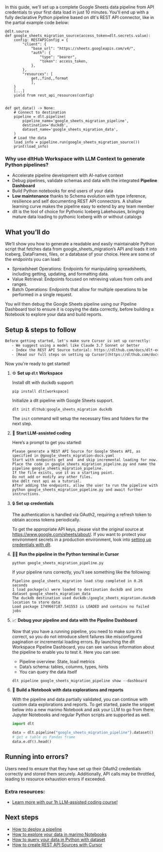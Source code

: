 In this guide, we'll set up a complete Google Sheets data pipeline from API credentials to your first data load in just 10 minutes. You'll end up with a fully declarative Python pipeline based on dlt's REST API connector, like in the partial example code below:

```python-outcome
@dlt.source
def google_sheets_migration_source(access_token=dlt.secrets.value):
    config: RESTAPIConfig = {
        "client": {
            "base_url": "https://sheets.googleapis.com/v4/",
            "auth": {
                "type": "bearer",
                "token": access_token,
            },
        },
        "resources": [
            get,,find,,format
            ],
    }
    [...]
    yield from rest_api_resources(config)


def get_data() -> None:
    # Connect to destination
    pipeline = dlt.pipeline(
        pipeline_name='google_sheets_migration_pipeline',
        destination='duckdb',
        dataset_name='google_sheets_migration_data', 
    )
    # Load the data
    load_info = pipeline.run(google_sheets_migration_source())
    print(load_info) 
```

### Why use dltHub Workspace with LLM Context to generate Python pipelines?

- Accelerate pipeline development with AI-native context
- Debug pipelines, validate schemas and data with the integrated **Pipeline Dashboard**
- Build Python notebooks for end users of your data
- **Low maintenance** thanks to Schema evolution with type inference, resilience and self documenting REST API connectors. A shallow learning curve makes the pipeline easy to extend by any team member
- dlt is the tool of choice for Pythonic Iceberg Lakehouses, bringing mature data loading to pythonic Iceberg with or without catalogs

## What you’ll do

We’ll show you how to generate a readable and easily maintainable Python script that fetches data from google_sheets_migration’s API and loads it into Iceberg, DataFrames, files, or a database of your choice. Here are some of the endpoints you can load:

- Spreadsheet Operations: Endpoints for manipulating spreadsheets, including getting, updating, and formatting data.
- Value Retrieval: Endpoints focused on retrieving values from cells and ranges.
- Batch Operations: Endpoints that allow for multiple operations to be performed in a single request.

You will then debug the Google Sheets pipeline using our Pipeline Dashboard tool to ensure it is copying the data correctly, before building a Notebook to explore your data and build reports.

## Setup & steps to follow

```default
Before getting started, let's make sure Cursor is set up correctly:
   - We suggest using a model like Claude 3.7 Sonnet or better
   - Index the REST API Source tutorial: https://dlthub.com/docs/dlt-ecosystem/verified-sources/rest_api/ and add it to context as **@dlt rest api**
   - [Read our full steps on setting up Cursor](https://dlthub.com/docs/dlt-ecosystem/llm-tooling/cursor-restapi#23-configuring-cursor-with-documentation)
```

Now you're ready to get started!

1. ⚙️ **Set up `dlt` Workspace**
    
    Install dlt with duckdb support:
    ```shell
    pip install dlt[workspace]
    ```

    Initialize a dlt pipeline with Google Sheets support.
    ```shell
    dlt init dlthub:google_sheets_migration duckdb
    ```

    The `init` command will setup the necessary files and folders for the next step.
    
2. 🤠 **Start LLM-assisted coding**
    
    Here’s a prompt to get you started:
    
    ```prompt
    Please generate a REST API Source for Google Sheets API, as specified in @google_sheets_migration-docs.yaml 
    Start with endpoints get and  and skip incremental loading for now. 
    Place the code in google_sheets_migration_pipeline.py and name the pipeline google_sheets_migration_pipeline. 
    If the file exists, use it as a starting point. 
    Do not add or modify any other files. 
    Use @dlt rest api as a tutorial. 
    After adding the endpoints, allow the user to run the pipeline with python google_sheets_migration_pipeline.py and await further instructions.
    ```

    
3. 🔒 **Set up credentials** 
    
    The authentication is handled via OAuth2, requiring a refresh token to obtain access tokens periodically.
    
    To get the appropriate API keys, please visit the original source at https://www.google.com/sheets/about/.
    If you want to protect your environment secrets in a production environment, look into [setting up credentials with dlt](https://dlthub.com/docs/walkthroughs/add_credentials).
    
4. 🏃‍♀️ **Run the pipeline in the Python terminal in Cursor**
    
    ```shell
    python google_sheets_migration_pipeline.py
    ```
    
    If your pipeline runs correctly, you’ll see something like the following:
    
    ```shell
    Pipeline google_sheets_migration load step completed in 0.26 seconds
    1 load package(s) were loaded to destination duckdb and into dataset google_sheets_migration_data
    The duckdb destination used duckdb:/google_sheets_migration.duckdb location to store data
    Load package 1749667187.541553 is LOADED and contains no failed jobs
    ```
    
5. 📈 **Debug your pipeline and data with the Pipeline Dashboard**

    Now that you have a running pipeline, you need to make sure it’s correct, so you do not introduce silent failures like misconfigured pagination or incremental loading errors. By launching the dlt Workspace Pipeline Dashboard, you can see various information about the pipeline to enable you to test it. Here you can see:
    - Pipeline overview: State, load metrics
    - Data’s schema: tables, columns, types, hints
    - You can query the data itself
    
    ```shell
    dlt pipeline google_sheets_migration_pipeline show --dashboard
    ```
    
6. 🐍 **Build a Notebook with data explorations and reports**

    With the pipeline and data partially validated, you can continue with custom data explorations and reports. To get started, paste the snippet below into a new marimo Notebook and ask your LLM to go from there. Jupyter Notebooks and regular Python scripts are supported as well.

    
    ```python
    import dlt

   data = dlt.pipeline("google_sheets_migration_pipeline").dataset()
   # get e table as Pandas frame
   data.e.df().head()
    ```

## Running into errors?

Users need to ensure that they have set up their OAuth2 credentials correctly and stored them securely. Additionally, API calls may be throttled, leading to resource exhaustion errors if exceeded.

### Extra resources:

- [Learn more with our 1h LLM-assisted coding course!](https://www.youtube.com/watch?v=GGid70rnJuM)

## Next steps

- [How to deploy a pipeline](https://dlthub.com/docs/walkthroughs/deploy-a-pipeline)
- [How to explore your data in marimo Notebooks](https://dlthub.com/docs/general-usage/dataset-access/marimo)
- [How to query your data in Python with dataset](https://dlthub.com/docs/general-usage/dataset-access/dataset)
- [How to create REST API Sources with Cursor](https://dlthub.com/docs/dlt-ecosystem/llm-tooling/cursor-restapi)